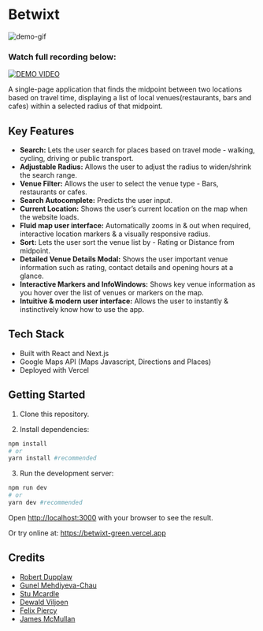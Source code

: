 # Betwixt

<img src="public/demo.gif" alt="demo-gif">

### Watch full recording below:

[![DEMO VIDEO](https://img.youtube.com/vi/lxNTDkRQrRQ/hqdefault.jpg)](https://www.youtube.com/watch?v=lxNTDkRQrRQ)

A single-page application that finds the midpoint between two locations based on travel time, displaying a list of local venues(restaurants, bars and cafes) within a selected radius of that midpoint.

## Key Features

- **Search:** Lets the user search for places based on travel mode - walking, cycling, driving or public transport.
- **Adjustable Radius:** Allows the user to adjust the radius to widen/shrink the search range.
- **Venue Filter:** Allows the user to select the venue type - Bars, restaurants or cafes.
- **Search Autocomplete:** Predicts the user input.
- **Current Location:** Shows the user’s current location on the map when the website loads.
- **Fluid map user interface:** Automatically zooms in & out when required, interactive location markers & a visually responsive radius.
- **Sort:** Lets the user sort the venue list by - Rating or Distance from midpoint.
- **Detailed Venue Details Modal:** Shows the user important venue information such as rating, contact details and opening hours at a glance.
- **Interactive Markers and InfoWindows:** Shows key venue information as you hover over the list of venues or markers on the map.
- **Intuitive & modern user interface:** Allows the user to instantly & instinctively know how to use the app.

## Tech Stack

- Built with React and Next.js
- Google Maps API (Maps Javascript, Directions and Places)
- Deployed with Vercel

## Getting Started

1. Clone this repository.

2. Install dependencies:

```zsh
npm install
# or
yarn install #recommended
```

3. Run the development server:

```zsh
npm run dev
# or
yarn dev #recommended
```

Open [http://localhost:3000](http://localhost:3000) with your browser to see the result.

Or try online at: https://betwixt-green.vercel.app

## Credits

- [Robert Dupplaw](https://github.com/rdupplaw)
- [Gunel Mehdiyeva-Chau](https://github.com/GunelMC)
- [Stu Mcardle](https://github.com/StuMcardle)
- [Dewald Viljoen](https://github.com/Dev-ops-true)
- [Felix Piercy](https://github.com/fel1xp)
- [James McMullan](https://github.com/JamesMcMull)
